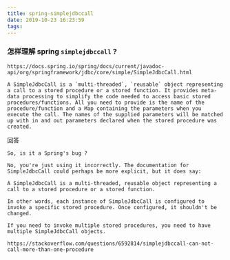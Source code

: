 ```yaml
---
title: spring-simplejdbccall
date: 2019-10-23 16:23:59
tags:
---
```


### 怎样理解 spring `simplejdbccall`  ? 


`https://docs.spring.io/spring/docs/current/javadoc-api/org/springframework/jdbc/core/simple/SimpleJdbcCall.html`

```
A SimpleJdbcCall is a `multi-threaded`, `reusable` object representing a call to a stored procedure or a stored function. It provides meta-data processing to simplify the code needed to access basic stored procedures/functions. All you need to provide is the name of the procedure/function and a Map containing the parameters when you execute the call. The names of the supplied parameters will be matched up with in and out parameters declared when the stored procedure was created.
```


回答

```
So, is it a Spring's bug ?

No, you're just using it incorrectly. The documentation for SimpleJdbcCall could perhaps be more explicit, but it does say:

A SimpleJdbcCall is a multi-threaded, reusable object representing a call to a stored procedure or a stored function.

In other words, each instance of SimpleJdbcCall is configured to invoke a specific stored procedure. Once configured, it shouldn't be changed.

If you need to invoke multiple stored procedures, you need to have multiple SimpleJdbcCall objects.
```

`https://stackoverflow.com/questions/6592814/simplejdbccall-can-not-call-more-than-one-procedure`